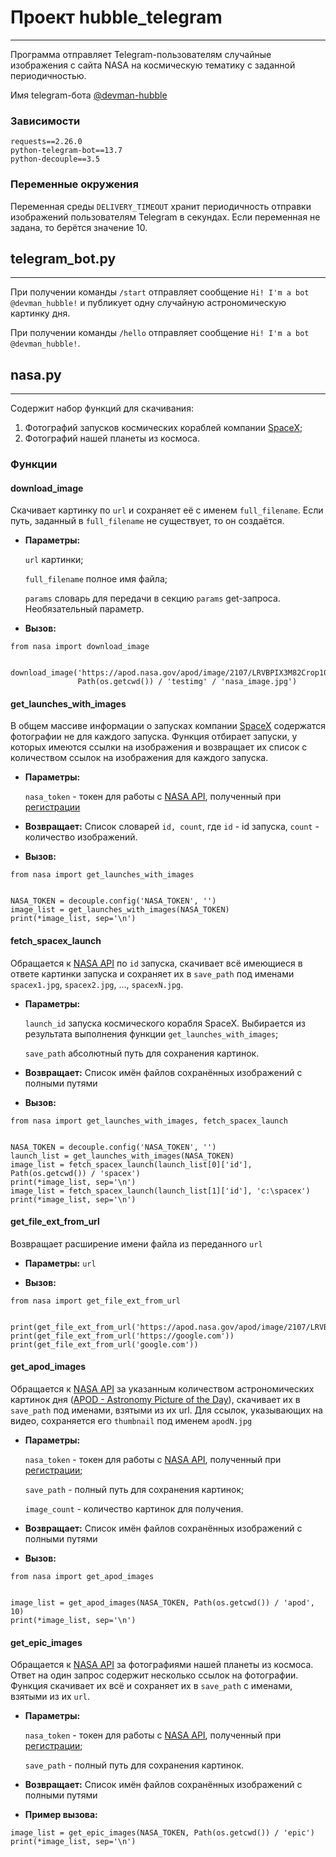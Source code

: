 # Проект hubble_telegram
_ _ _
Программа отправляет Telegram-пользователям случайные изображения с сайта NASA 
на космическую тематику с заданной периодичностью.

Имя telegram-бота [@devman-hubble](https://t.me/spacexhubble_bot)

### Зависимости
```
requests==2.26.0
python-telegram-bot==13.7
python-decouple==3.5
```

### Переменные окружения
Переменная среды `DELIVERY_TIMEOUT` хранит периодичность отправки изображений
пользователям Telegram в секундах. Если переменная не задана, то берётся
значение 10.

## telegram_bot.py
_ _ _
При получении команды `/start` отправляет сообщение `Hi! I'm a bot 
@devman_hubble!` и публикует одну случайную астрономическую картинку дня.

При получении команды `/hello` отправляет сообщение `Hi! I'm a bot 
@devman_hubble!`.

## nasa.py
_ _ _
Содержит набор функций для скачивания: 
1. Фотографий запусков космических кораблей компании [SpaceX](https://www.spacex.com/);
2. Фотографий нашей планеты из космоса.

### Функции

#### download_image
Скачивает картинку по `url` и сохраняет её с именем `full_filename`. 
Если путь, заданный в `full_filename` не существует, то он создаётся.

+ __Параметры:__

    `url` картинки;

    `full_filename` полное имя файла;

    `params` словарь для передачи в секцию `params` get-запроса. Необязательный 
  параметр.

- __Вызов:__
```
from nasa import download_image 


download_image('https://apod.nasa.gov/apod/image/2107/LRVBPIX3M82Crop1024.jpg',
               Path(os.getcwd()) / 'testimg' / 'nasa_image.jpg')
```

#### get_launches_with_images
В общем массиве информации о запусках компании 
[SpaceX](https://www.spacex.com/) содержатся фотографии не для каждого запуска.
Функция отбирает запуски, у которых имеются ссылки на изображения и 
возвращает их список с количеством ссылок на изображения для каждого запуска.

+ __Параметры:__

    `nasa_token` - токен для работы с [NASA API](https://api.nasa.gov/), 
полученный при [регистрации](https://api.nasa.gov/#signUp)

- __Возвращает:__
    Cписок словарей `id, count`, где `id` - id запуска, `count` - 
количество изображений.

- __Вызов:__
```
from nasa import get_launches_with_images


NASA_TOKEN = decouple.config('NASA_TOKEN', '')
image_list = get_launches_with_images(NASA_TOKEN)
print(*image_list, sep='\n')
```

#### fetch_spacex_launch
Обращается к [NASA API](https://api.spacexdata.com/v4/launches/)
по `id` запуска, скачивает всё имеющиеся в ответе картинки запуска и 
сохраняет их в `save_path` под именами `spacex1.jpg`, `spacex2.jpg`, ...,
`spacexN.jpg`.

- __Параметры:__
  
    `launch_id` запуска космического корабля SpaceX. Выбирается из результата 
    выполнения функции `get_launches_with_images`;

    `save_path` абсолютный путь для сохранения картинок.


- __Возвращает:__
    Список имён файлов сохранённых изображений с полными путями


- __Вызов:__
```
from nasa import get_launches_with_images, fetch_spacex_launch 


NASA_TOKEN = decouple.config('NASA_TOKEN', '')
launch_list = get_launches_with_images(NASA_TOKEN)
image_list = fetch_spacex_launch(launch_list[0]['id'], Path(os.getcwd()) / 'spacex')
print(*image_list, sep='\n')
image_list = fetch_spacex_launch(launch_list[1]['id'], 'c:\spacex')
print(*image_list, sep='\n')
```

#### get_file_ext_from_url
Возвращает расширение имени файла из переданного `url`

- __Параметры:__
    `url`

- __Вызов:__
```
from nasa import get_file_ext_from_url 


print(get_file_ext_from_url('https://apod.nasa.gov/apod/image/2107/LRVBPIX3M82Crop1024.jpg'))
print(get_file_ext_from_url('https://google.com'))
print(get_file_ext_from_url('google.com'))
```

#### get_apod_images
Обращается к [NASA API](https://api.nasa.gov/) за указанным количеством 
астрономических картинок дня
([APOD - Astronomy Picture of the Day](https://api.nasa.gov/#apod)),
скачивает их в `save_path` под именами, взятыми из их url. 
Для ссылок, указывающих на видео, сохраняется его `thumbnail` 
под именем `apodN.jpg`

- __Параметры:__
    
    `nasa_token` - токен для работы с [NASA API](https://api.nasa.gov/), 
полученный при [регистрации](https://api.nasa.gov/#signUp);

    `save_path` - полный путь для сохранения картинок;

    `image_count` - количество картинок для получения.


- __Возвращает:__
    Список имён файлов сохранённых изображений с полными путями


- __Вызов:__
```
from nasa import get_apod_images 


image_list = get_apod_images(NASA_TOKEN, Path(os.getcwd()) / 'apod', 10)
print(*image_list, sep='\n')
```

#### get_epic_images
Обращается к [NASA API](https://api.nasa.gov/EPIC/api/natural?api_key=DEMO_KEY) 
за фотографиями нашей планеты из космоса. Ответ на один запрос содержит 
несколько ссылок на фотографии. Функция скачивает их всё и 
сохраняет их в `save_path` с именами, взятыми из их `url`.

- __Параметры:__

    `nasa_token` - токен для работы с [NASA API](https://api.nasa.gov/#epic), 
полученный при [регистрации](https://api.nasa.gov/#signUp);

    `save_path` - полный путь для сохранения картинок.


- __Возвращает:__
    Список имён файлов сохранённых изображений с полными путями


- __Пример вызова:__
```
image_list = get_epic_images(NASA_TOKEN, Path(os.getcwd()) / 'epic')
print(*image_list, sep='\n')
```
